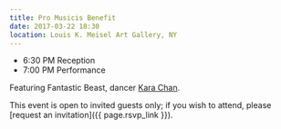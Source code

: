 ```yaml
---
title: Pro Musicis Benefit
date: 2017-03-22 18:30
location: Louis K. Meisel Art Gallery, NY
---
```


- 6:30 PM Reception
- 7:00 PM Performance

Featuring Fantastic Beast, dancer [Kara Chan](http://www.mordance.org/kara-chan/).

This event is open to invited guests only; if you wish to attend, please [request an invitation]({{ page.rsvp_link }}).
